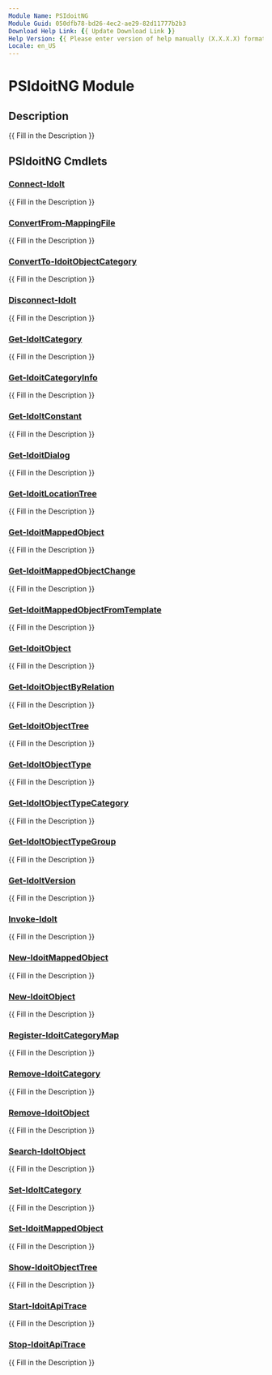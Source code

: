 ```yaml
---
Module Name: PSIdoitNG
Module Guid: 050dfb78-bd26-4ec2-ae29-82d11777b2b3
Download Help Link: {{ Update Download Link }}
Help Version: {{ Please enter version of help manually (X.X.X.X) format }}
Locale: en_US
---
```


# PSIdoitNG Module
## Description
{{ Fill in the Description }}

## PSIdoitNG Cmdlets
### [Connect-IdoIt](Connect-IdoIt.md)
{{ Fill in the Description }}

### [ConvertFrom-MappingFile](ConvertFrom-MappingFile.md)
{{ Fill in the Description }}

### [ConvertTo-IdoitObjectCategory](ConvertTo-IdoitObjectCategory.md)
{{ Fill in the Description }}

### [Disconnect-IdoIt](Disconnect-IdoIt.md)
{{ Fill in the Description }}

### [Get-IdoItCategory](Get-IdoItCategory.md)
{{ Fill in the Description }}

### [Get-IdoitCategoryInfo](Get-IdoitCategoryInfo.md)
{{ Fill in the Description }}

### [Get-IdoItConstant](Get-IdoItConstant.md)
{{ Fill in the Description }}

### [Get-IdoitDialog](Get-IdoitDialog.md)
{{ Fill in the Description }}

### [Get-IdoitLocationTree](Get-IdoitLocationTree.md)
{{ Fill in the Description }}

### [Get-IdoitMappedObject](Get-IdoitMappedObject.md)
{{ Fill in the Description }}

### [Get-IdoitMappedObjectChange](Get-IdoitMappedObjectChange.md)
{{ Fill in the Description }}

### [Get-IdoitMappedObjectFromTemplate](Get-IdoitMappedObjectFromTemplate.md)
{{ Fill in the Description }}

### [Get-IdoitObject](Get-IdoitObject.md)
{{ Fill in the Description }}

### [Get-IdoitObjectByRelation](Get-IdoitObjectByRelation.md)
{{ Fill in the Description }}

### [Get-IdoitObjectTree](Get-IdoitObjectTree.md)
{{ Fill in the Description }}

### [Get-IdoItObjectType](Get-IdoItObjectType.md)
{{ Fill in the Description }}

### [Get-IdoItObjectTypeCategory](Get-IdoItObjectTypeCategory.md)
{{ Fill in the Description }}

### [Get-IdoItObjectTypeGroup](Get-IdoItObjectTypeGroup.md)
{{ Fill in the Description }}

### [Get-IdoItVersion](Get-IdoItVersion.md)
{{ Fill in the Description }}

### [Invoke-IdoIt](Invoke-IdoIt.md)
{{ Fill in the Description }}

### [New-IdoitMappedObject](New-IdoitMappedObject.md)
{{ Fill in the Description }}

### [New-IdoitObject](New-IdoitObject.md)
{{ Fill in the Description }}

### [Register-IdoitCategoryMap](Register-IdoitCategoryMap.md)
{{ Fill in the Description }}

### [Remove-IdoitCategory](Remove-IdoitCategory.md)
{{ Fill in the Description }}

### [Remove-IdoitObject](Remove-IdoitObject.md)
{{ Fill in the Description }}

### [Search-IdoItObject](Search-IdoItObject.md)
{{ Fill in the Description }}

### [Set-IdoItCategory](Set-IdoItCategory.md)
{{ Fill in the Description }}

### [Set-IdoitMappedObject](Set-IdoitMappedObject.md)
{{ Fill in the Description }}

### [Show-IdoitObjectTree](Show-IdoitObjectTree.md)
{{ Fill in the Description }}

### [Start-IdoitApiTrace](Start-IdoitApiTrace.md)
{{ Fill in the Description }}

### [Stop-IdoitApiTrace](Stop-IdoitApiTrace.md)
{{ Fill in the Description }}


